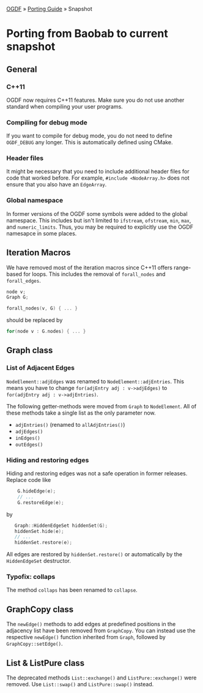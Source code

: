 [OGDF](/README.md) » [Porting Guide](/doc/porting.md) » Snapshot

# Porting from Baobab to current snapshot

## General

### C++11

OGDF now requires C++11 features.
Make sure you do not use another standard when compiling your user programs.

### Compiling for debug mode

If you want to compile for debug mode, you do not need to define
`OGDF_DEBUG` any longer. This is automatically defined using
CMake.

### Header files

It might be necessary that you need to include additional header files
for code that worked before. For example, `#include <NodeArray.h>`
does not ensure that you also have an `EdgeArray`.

### Global namespace

In former versions of the OGDF some symbols were added to the global namespace.
This includes but isn't limited to `ifstream`, `ofstream`, `min`, `max`, and `numeric_limits`.
Thus, you may be required to explicitly use the OGDF namesapce in some places.

## Iteration Macros

We have removed most of the iteration macros since C++11 offers range-based for loops.
This includes the removal of `forall_nodes` and `forall_edges`.

```cpp
node v;
Graph G;

forall_nodes(v, G) { ... }
```
should be replaced by
```cpp
for(node v : G.nodes) { ... }
```

## Graph class

### List of Adjacent Edges

`NodeElement::adjEdges` was renamed to `NodeElement::adjEntries`.
This means you have to change `for(adjEntry adj : v->adjEdges)` to `for(adjEntry adj : v->adjEntries)`.

The following getter-methods were moved from `Graph` to `NodeElement`.
All of these methods take a single list as the only parameter now.
 * `adjEntries()` (renamed to `allAdjEntries()`)
 * `adjEdges()`
 * `inEdges()`
 * `outEdges()`

### Hiding and restoring edges

Hiding and restoring edges was not a safe operation in former releases.
Replace code like
```c++
    G.hideEdge(e);
    // ...
    G.restoreEdge(e);
```
by
```c++
   Graph::HiddenEdgeSet hiddenSet(G);
   hiddenSet.hide(e);
   // ...
   hiddenSet.restore(e);
```
All edges are restored by `hiddenSet.restore()` or automatically by the `HiddenEdgeSet` destructor.

### Typofix: collaps

The method `collaps` has been renamed to `collapse`.

## GraphCopy class

The `newEdge()` methods to add edges at predefined positions in the adjacency list
have been removed from `GraphCopy`.
You can instead use the respective `newEdge()` function inherited from `Graph`,
followed by `GraphCopy::setEdge()`.

## List & ListPure class

The deprecated methods `List::exchange()` and `ListPure::exchange()` were removed.
Use `List::swap()` and `ListPure::swap()` instead.
